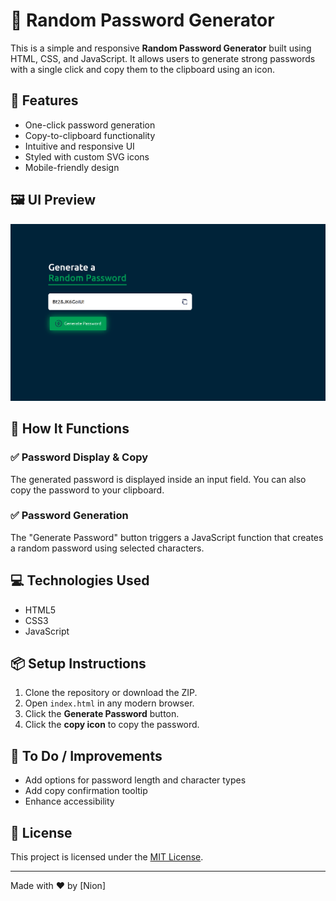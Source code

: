 # 🔐 Random Password Generator

This is a simple and responsive **Random Password Generator** built using HTML, CSS, and JavaScript. It allows users to generate strong passwords with a single click and copy them to the clipboard using an icon.

## 🚀 Features

- One-click password generation
- Copy-to-clipboard functionality
- Intuitive and responsive UI
- Styled with custom SVG icons
- Mobile-friendly design

## 🖼️ UI Preview

![Screenshot of the app](./imgr/Screenshot%202025-04-30%20073100.png) <!-- Replace with your actual screenshot if available -->


## 🧩 How It Functions

### ✅ Password Display & Copy

The generated password is displayed inside an input field. You can also copy the password to your clipboard.

### ✅ Password Generation

The "Generate Password" button triggers a JavaScript function that creates a random password using selected characters.

## 💻 Technologies Used

- HTML5
- CSS3
- JavaScript

## 📦 Setup Instructions

1. Clone the repository or download the ZIP.
2. Open `index.html` in any modern browser.
3. Click the **Generate Password** button.
4. Click the **copy icon** to copy the password.

## 🎯 To Do / Improvements

- Add options for password length and character types
- Add copy confirmation tooltip
- Enhance accessibility

## 📜 License

This project is licensed under the [MIT License](LICENSE).

---

Made with ❤️ by [Nion] 

